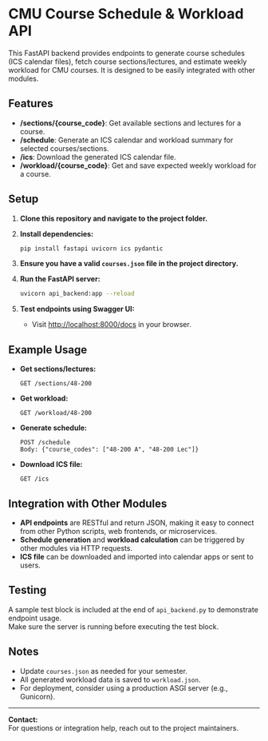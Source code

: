 # CMU Course Schedule & Workload API

This FastAPI backend provides endpoints to generate course schedules (ICS calendar files), fetch course sections/lectures, and estimate weekly workload for CMU courses. It is designed to be easily integrated with other modules.

## Features

- **/sections/{course_code}**: Get available sections and lectures for a course.
- **/schedule**: Generate an ICS calendar and workload summary for selected courses/sections.
- **/ics**: Download the generated ICS calendar file.
- **/workload/{course_code}**: Get and save expected weekly workload for a course.

## Setup

1. **Clone this repository and navigate to the project folder.**

2. **Install dependencies:**
   ```bash
   pip install fastapi uvicorn ics pydantic
   ```

3. **Ensure you have a valid `courses.json` file in the project directory.**

4. **Run the FastAPI server:**
   ```bash
   uvicorn api_backend:app --reload
   ```

5. **Test endpoints using Swagger UI:**
   - Visit [http://localhost:8000/docs](http://localhost:8000/docs) in your browser.

## Example Usage

- **Get sections/lectures:**
  ```
  GET /sections/48-200
  ```

- **Get workload:**
  ```
  GET /workload/48-200
  ```

- **Generate schedule:**
  ```
  POST /schedule
  Body: {"course_codes": ["48-200 A", "48-200 Lec"]}
  ```

- **Download ICS file:**
  ```
  GET /ics
  ```

## Integration with Other Modules

- **API endpoints** are RESTful and return JSON, making it easy to connect from other Python scripts, web frontends, or microservices.
- **Schedule generation** and **workload calculation** can be triggered by other modules via HTTP requests.
- **ICS file** can be downloaded and imported into calendar apps or sent to users.

## Testing

A sample test block is included at the end of `api_backend.py` to demonstrate endpoint usage.  
Make sure the server is running before executing the test block.

## Notes

- Update `courses.json` as needed for your semester.
- All generated workload data is saved to `workload.json`.
- For deployment, consider using a production ASGI server (e.g., Gunicorn).

---

**Contact:**  
For questions or integration help, reach out to the project maintainers.